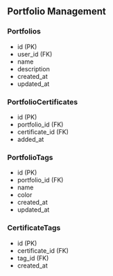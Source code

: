 ## Portfolio Management

### Portfolios
- id (PK)
- user_id (FK)
- name
- description
- created_at
- updated_at

### PortfolioCertificates
- id (PK)
- portfolio_id (FK)
- certificate_id (FK)
- added_at

### PortfolioTags
- id (PK)
- portfolio_id (FK)
- name
- color
- created_at
- updated_at

### CertificateTags
- id (PK)
- certificate_id (FK)
- tag_id (FK)
- created_at
